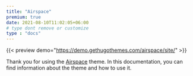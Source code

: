 ```yaml
---
title: "Airspace"
premium: true
date: 2021-08-10T11:02:05+06:00
# type dont remove or customize
type : "docs"
---
```


{{< preview demo="https://demo.gethugothemes.com/airspace/site/" >}}

Thank you for using the [Airspace](https://gethugothemes.com/products/airspace-hugo/) theme. In this documentation, you can find information about the theme and how to use it.